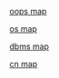 [oops map](https://whimsical.com/object-oriented-programming-cheatsheet-by-love-babbar-YbSgLatbWQ4R5paV7EgqFw)

[os map](https://whimsical.com/operating-system-cheatsheet-by-love-babbar-S9tuWBCSQfzoBRF5EDNinQ)

[dbms map](https://whimsical.com/dbms-roadmap-by-love-babbar-FmUi8ffVop33t3MmpVxPCo)

[cn map](https://whimsical.com/networking-cheatsheet-by-love-babbar-FcLExFDezehhfsbDPfZDBv)

